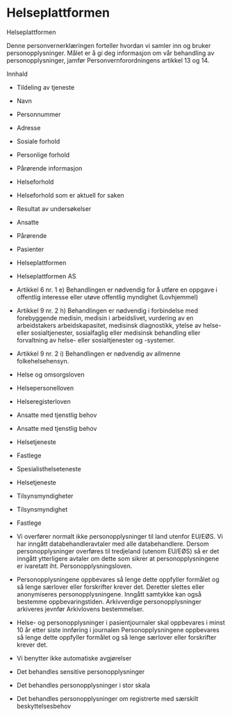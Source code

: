 # Helseplattformen

Helseplattformen

  

Denne personvernerklæringen forteller hvordan vi samler inn og bruker personopplysninger. Målet er å gi deg informasjon om vår behandling av personopplysninger, jamfør Personvernforordningens artikkel 13 og 14.

  

Innhald

*   Tildeling av tjeneste  
    
*   Navn  
    
*   Personnummer  
    
*   Adresse  
    
*   Sosiale forhold  
    
*   Personlige forhold  
    
*   Pårørende informasjon  
    
*   Helseforhold  
    
*   Helseforhold som er aktuell for saken  
    
*   Resultat av undersøkelser  
    
*   Ansatte  
    
*   Pårørende  
    
*   Pasienter  
    
*   Helseplattformen  
    
*   Helseplattformen AS  
    
*   Artikkel 6 nr. 1 e) Behandlingen er nødvendig for å utføre en oppgave i offentlig interesse eller utøve offentlig myndighet (Lovhjemmel)  
    
*   Artikkel 9 nr. 2 h) Behandlingen er nødvendig i forbindelse med forebyggende medisin, medisin i arbeidslivet, vurdering av en arbeidstakers arbeidskapasitet, medisinsk diagnostikk, ytelse av helse- eller sosialtjenester, sosialfaglig eller medisinsk behandling eller forvaltning av helse- eller sosialtjenester og -systemer.  
    
*   Artikkel 9 nr. 2 i) Behandlingen er nødvendig av allmenne folkehelsehensyn.  
    
*   Helse og omsorgsloven  
    
*   Helsepersonelloven  
    
*   Helseregisterloven  
    
*   Ansatte med tjenstlig behov  
    
*   Ansatte med tjenstlig behov  
    
*   Helsetjeneste  
    
*   Fastlege  
    
*   Spesialisthelseteneste  
    
*   Helsetjeneste  
    
*   Tilsynsmyndigheter  
    
*   Tilsynsmyndighet  
    
*   Fastlege  
    
*   Vi overfører normalt ikke personopplysninger til land utenfor EU/EØS. Vi har inngått databehandleravtaler med alle databehandlere. Dersom personopplysninger overføres til tredjeland (utenom EU/EØS) så er det inngått ytterligere avtaler om dette som sikrer at personopplysningene er ivaretatt iht. Personopplysningsloven.  
    
*   Personopplysningene oppbevares så lenge dette oppfyller formålet og så lenge særlover eller forskrifter krever det. Deretter slettes eller anonymiseres personopplysningene. Inngått samtykke kan også bestemme oppbevaringstiden. Arkivverdige personopplysninger arkiveres jevnfør Arkivlovens bestemmelser.  
    
*   Helse- og personopplysninger i pasientjournaler skal oppbevares i minst 10 år etter siste innføring i journalen Personopplysningene oppbevares så lenge dette oppfyller formålet og så lenge særlover eller forskrifter krever det.  
    
*   Vi benytter ikke automatiske avgjørelser  
    
*   Det behandles sensitive personopplysninger  
    
*   Det behandles personopplysninger i stor skala  
    
*   Det behandles personopplysninger om registrerte med særskilt beskyttelsesbehov